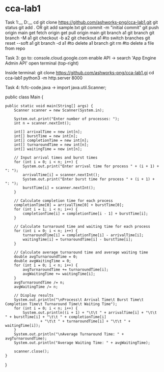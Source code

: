 # cca-lab1

Task 1:__
D:__
cd <directory-name>
git clone https://github.com/ashworks-png/cca-lab1.git
git status
git add .  OR git add sample.txt
git commit -m "initial commit"
git push origin main
get fetch origin
get pull origin main
git branch a1
git branch
git branch -M a1
git checkout -b a2
git checkout a1 #to switch branches
git reset --soft a1
git branch -d a1 #to delete a1 branch
git rm <file-name> #to delete a file from repo


Task 3:
go to: console.cloud.google.com
enable API -> search 'App Engine Admin API'
open terminal (top-right)

Inside terminal:
git clone https://github.com/ashworks-png/cca-lab1.gi
cd cca-lab1
python3 -m http.server 8000

Task 4:
fcfc-code.java ->
import java.util.Scanner;

public class Main {

    public static void main(String[] args) {
        Scanner scanner = new Scanner(System.in);

        System.out.print("Enter number of processes: ");
        int n = scanner.nextInt();

        int[] arrivalTime = new int[n];
        int[] burstTime = new int[n];
        int[] completionTime = new int[n];
        int[] turnaroundTime = new int[n];
        int[] waitingTime = new int[n];

        // Input arrival times and burst times
        for (int i = 0; i < n; i++) {
            System.out.print("Enter arrival time for process " + (i + 1) + ": ");
            arrivalTime[i] = scanner.nextInt();
            System.out.print("Enter burst time for process " + (i + 1) + ": ");
            burstTime[i] = scanner.nextInt();
        }

        // Calculate completion time for each process
        completionTime[0] = arrivalTime[0] + burstTime[0];
        for (int i = 1; i < n; i++) {
            completionTime[i] = completionTime[i - 1] + burstTime[i];
        }

        // Calculate turnaround time and waiting time for each process
        for (int i = 0; i < n; i++) {
            turnaroundTime[i] = completionTime[i] - arrivalTime[i];
            waitingTime[i] = turnaroundTime[i] - burstTime[i];
        }

        // Calculate average turnaround time and average waiting time
        double avgTurnaroundTime = 0;
        double avgWaitingTime = 0;
        for (int i = 0; i < n; i++) {
            avgTurnaroundTime += turnaroundTime[i];
            avgWaitingTime += waitingTime[i];
        }
        avgTurnaroundTime /= n;
        avgWaitingTime /= n;

        // Display results
        System.out.println("\nProcess\t Arrival Time\t Burst Time\t Completion Time\t Turnaround Time\t Waiting Time");
        for (int i = 0; i < n; i++) {
            System.out.println((i + 1) + "\t\t " + arrivalTime[i] + "\t\t " + burstTime[i] + "\t\t " + completionTime[i]
                    + "\t\t " + turnaroundTime[i] + "\t\t " + waitingTime[i]);
        }
        System.out.println("\nAverage Turnaround Time: " + avgTurnaroundTime);
        System.out.println("Average Waiting Time: " + avgWaitingTime);

        scanner.close();
    }
}
